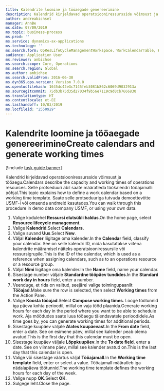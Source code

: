 ```yaml
---
title: Kalendrite loomine ja tööaegade genereerimine
description: Kalendrid kirjeldavad operatsiooniressursside võimsust ja tööaegu. Selle protseduuri abil saate määratleda töökalendri tööajamalli põhjal.
author: andreabichsel
manager: AnnBe
ms.date: 07/09/2019
ms.topic: business-process
ms.prod: ''
ms.service: dynamics-ax-applications
ms.technology: ''
ms.search.form: OpResLifeCycleManagementWorkspace, WorkCalendarTable, WorkCalendarDate
audience: Application User
ms.reviewer: anbichse
ms.search.scope: Core, Operations
ms.search.region: Global
ms.author: anbichse
ms.search.validFrom: 2016-06-30
ms.dyn365.ops.version: Version 7.0.0
ms.openlocfilehash: 1645dc42e3c7145feb3081b862c6069d9032913a
ms.sourcegitcommit: 75db3b75d35d27034f9b56e7119c9d0cb7666830
ms.translationtype: HT
ms.contentlocale: et-EE
ms.lasthandoff: 10/03/2019
ms.locfileid: "2550929"
---
```

# <a name="create-calendars-and-generate-working-times"></a><span data-ttu-id="a7165-104">Kalendrite loomine ja tööaegade genereerimine</span><span class="sxs-lookup"><span data-stu-id="a7165-104">Create calendars and generate working times</span></span>

[!include [task guide banner](../../includes/task-guide-banner.md)]

<span data-ttu-id="a7165-105">Kalendrid kirjeldavad operatsiooniressursside võimsust ja tööaegu.</span><span class="sxs-lookup"><span data-stu-id="a7165-105">Calendars describe the capacity and working times of operations resources.</span></span> <span data-ttu-id="a7165-106">Selle protseduuri abil saate määratleda töökalendri tööajamalli põhjal.</span><span class="sxs-lookup"><span data-stu-id="a7165-106">This topic explains how to define a work calendar based on a working time template.</span></span> <span data-ttu-id="a7165-107">Saate selle protseduuriga tutvuda demoettevõtte USMF-i või omaenda andmeid kasutades.</span><span class="sxs-lookup"><span data-stu-id="a7165-107">You can walk through this procedure in demo data company USMF, or using your own data.</span></span>

1. <span data-ttu-id="a7165-108">Valige kodulehel **Ressursi elutsükli haldus**.</span><span class="sxs-lookup"><span data-stu-id="a7165-108">On the home page, select **Resource lifecycle management**.</span></span>
2. <span data-ttu-id="a7165-109">Valige **Kalendrid**.</span><span class="sxs-lookup"><span data-stu-id="a7165-109">Select **Calendars**.</span></span>
3. <span data-ttu-id="a7165-110">Valige suvand **Uus**.</span><span class="sxs-lookup"><span data-stu-id="a7165-110">Select **New**.</span></span>
4. <span data-ttu-id="a7165-111">Väljal **Kalender** liigitage oma kalender.</span><span class="sxs-lookup"><span data-stu-id="a7165-111">In the **Calendar** field, classify your calendar.</span></span> <span data-ttu-id="a7165-112">See on selle kalendri ID, mida kasutatakse viitena kalendrite määramisel näiteks operatsiooniressursile või ressursigrupile.</span><span class="sxs-lookup"><span data-stu-id="a7165-112">This is the ID of the calendar, which is used as a reference when assigning calendars, such as to an operations resource or a resource group.</span></span>  
5. <span data-ttu-id="a7165-113">Väljal **Nimi** liigitage oma kalender.</span><span class="sxs-lookup"><span data-stu-id="a7165-113">In the **Name** field, name your calendar.</span></span>
6. <span data-ttu-id="a7165-114">Sisestage number väljale **Standardne tööpäev tundides**.</span><span class="sxs-lookup"><span data-stu-id="a7165-114">In the **Standard work day in hours** field, enter a number.</span></span>
7. <span data-ttu-id="a7165-115">Veenduge, et rida on valitud, seejärel valige toimingupaanilt **Tööajad**.</span><span class="sxs-lookup"><span data-stu-id="a7165-115">Make sure the row is selected, then select **Working times** from the Action Pane.</span></span>
8. <span data-ttu-id="a7165-116">Valige **Koosta tööajad**.</span><span class="sxs-lookup"><span data-stu-id="a7165-116">Select **Compose working times**.</span></span> <span data-ttu-id="a7165-117">Looge töötunnid iga päeva kohta perioodil, millal on vaja tööd plaanida.</span><span class="sxs-lookup"><span data-stu-id="a7165-117">Generate working hours for each day in the period where you want to be able to schedule work.</span></span> <span data-ttu-id="a7165-118">Aja möödudes saate luua tööaegu täiendavatele perioodidele.</span><span class="sxs-lookup"><span data-stu-id="a7165-118">As time goes by, you can generate working times for additional periods.</span></span>  
9. <span data-ttu-id="a7165-119">Sisestage kuupäev väljale **Alates kuupäevast**.</span><span class="sxs-lookup"><span data-stu-id="a7165-119">In the **From date** field, enter a date.</span></span> <span data-ttu-id="a7165-120">See on esimene päev, millal see kalender peab olema avatud.</span><span class="sxs-lookup"><span data-stu-id="a7165-120">This is the first day that this calendar must be open.</span></span>  
10. <span data-ttu-id="a7165-121">Sisestage kuupäev väljale **Lõppkuupäev**.</span><span class="sxs-lookup"><span data-stu-id="a7165-121">In the **To date field**, enter a date.</span></span> <span data-ttu-id="a7165-122">See on viimane päev, millal see kalender avatud on.</span><span class="sxs-lookup"><span data-stu-id="a7165-122">This is the last day that this calendar is open.</span></span>  
11. <span data-ttu-id="a7165-123">Valige või sisestage väärtus väljal **Tööajamall**.</span><span class="sxs-lookup"><span data-stu-id="a7165-123">In the **Working time template** field, enter or select a value.</span></span> <span data-ttu-id="a7165-124">Tööajamall määratleb iga nädalapäeva töötunnid.</span><span class="sxs-lookup"><span data-stu-id="a7165-124">The working time template defines the working hours for each day of the week.</span></span>  
12. <span data-ttu-id="a7165-125">Valige nupp **OK**.</span><span class="sxs-lookup"><span data-stu-id="a7165-125">Select **OK**.</span></span>
13. <span data-ttu-id="a7165-126">Sulgege leht.</span><span class="sxs-lookup"><span data-stu-id="a7165-126">Close the page.</span></span>

